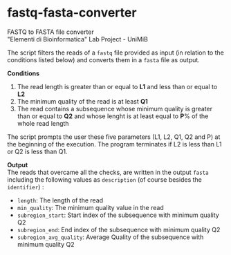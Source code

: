 # fastq-fasta-converter
FASTQ to FASTA file converter\
"Elementi di Bioinformatica" Lab Project - UniMiB

The script filters the reads of a `fastq` file provided as input (in relation to the conditions listed below) and converts them in a `fasta` file as output.

**Conditions**
1. The read length is greater than or equal to **L1** and less than or equal to **L2**
2. The minimum quality of the read is at least **Q1**
3. The read contains a subsequence whose minimum quality is greater than or equal to **Q2** and whose lenght is at least equal to **P**% of the whole read length

The script prompts the user these five parameters (L1, L2, Q1, Q2 and P) at the beginning of the execution. The program terminates if L2 is less than L1 or Q2 is less than Q1.

**Output**\
The reads that overcame all the checks, are written in the output `fasta` including the following values as `description` (of course besides the `identifier`) :
- `length`: The length of the read
- `min_quality`: The minimum quality value in the read
- `subregion_start`: Start index of the subsequence with minimum quality Q2
- `subregion_end`: End index of the subsequence with minimum quality Q2
- `subregion_avg_quality`: Average Quality of the subsequence with minimum quality Q2
